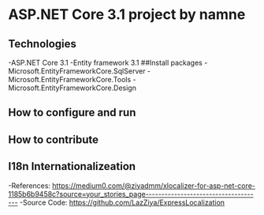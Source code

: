# ASP.NET Core 3.1 project by namne
## Technologies
-ASP.NET Core 3.1
-Entity framework 3.1
##Install packages
-Microsoft.EntityFrameworkCore.SqlServer
-Microsoft.EntityFrameworkCore.Tools
-Microsoft.EntityFrameworkCore.Design
## How to configure and run
## How to contribute
## I18n Internationalizeation
-References: https://medium0.com/@ziyadmm/xlocalizer-for-asp-net-core-1185b6b9458c?source=your_stories_page-------------------------------------
-Source Code: https://github.com/LazZiya/ExpressLocalization